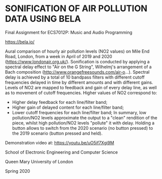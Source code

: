 # SONIFICATION OF AIR POLLUTION DATA USING BELA

Final Assignment for ECS7012P: Music and Audio Programming


https://bela.io/

Aural comparison of hourly air pollution levels (NO2 values) on Mile End Road, London, from a week in April of 2019 and 2020 (https://www.londonair.org.uk/). 
Sonification is conducted by applying a spectral delay effect to "Air on the G String", Wilhelmj's arrangement of a Bach composition (http://www.orangefreesounds.com/air-o...).
Spectral delay is achieved by a total of 10 bandpass filters with different cutoff frequencies delayed in time by different amounts and with different gains.
Levels of NO2 are mapped to feedback and gain of every delay line, as well as to movement of cutoff frequencies.
Higher values of NO2 correspond to:
  - Higher delay feedback for each line/filter band;
  - Higher gain of delayed content for each line/filter band;
  - Lower cutoff frequencies for each line/filter band;
In summary, low pollution/NO2 levels approximate the output to a "clean" rendition of the piece, whilst high pollution/NO2 levels "pollute" it with delay. Holding a button allows to switch from the 2020 scenario (no button pressed) to the 2019 scenario (button pressed and held).

Demonstration video at: https://youtu.be/uO5if7Xgi9M

School of Electronic Engineering and Computer Science 

Queen Mary University of London  

Spring 2020
